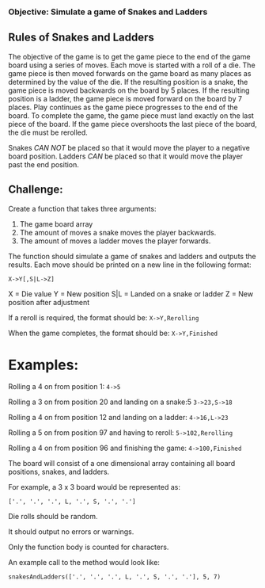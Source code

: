 ### Objective: Simulate a game of Snakes and Ladders

## Rules of Snakes and Ladders
The objective of the game is to get the game piece to the end of the game board using a series of moves.
Each move is started with a roll of a die. The game piece is then moved forwards on the game board
as many places as determined by the value of the die. If the resulting position is a snake, the game piece
is moved backwards on the board by 5 places. If the resulting position is a ladder, the game piece is moved
forward on the board by 7 places. Play continues as the game piece progresses to the end of the board.
To complete the game, the game piece must land exactly on the last piece of the board. If the game piece
overshoots the last piece of the board, the die must be rerolled.

Snakes *CAN NOT* be placed so that it would move the player to a negative board position.
Ladders *CAN* be placed so that it would move the player past the end position.

## Challenge:

Create a function that takes three arguments:
1. The game board array
2. The amount of moves a snake moves the player backwards.
3. The amount of moves a ladder moves the player forwards.

The function should simulate a game of snakes and ladders and outputs the results.
Each move should be printed on a new line in the following format:

`X->Y[,S|L->Z]`

X = Die value
Y = New position
S|L = Landed on a snake or ladder
Z = New position after adjustment

If a reroll is required, the format should be:
`X->Y,Rerolling`

When the game completes, the format should be:
`X->Y,Finished`

# Examples:

Rolling a 4 on from position 1:
`4->5`

Rolling a 3 on from position 20 and landing on a snake:5
`3->23,S->18`

Rolling a 4 on from position 12 and landing on a ladder:
`4->16,L->23`

Rolling a 5 on from position 97 and having to reroll:
`5->102,Rerolling`

Rolling a 4 on from position 96 and finishing the game:
`4->100,Finished`

The board will consist of a one dimensional array containing all board positions, snakes, and ladders.

For example, a 3 x 3 board would be represented as:

`['.', '.', '.', L, '.', S, '.', '.']`

Die rolls should be random.

It should output no errors or warnings.

Only the function body is counted for characters.

An example call to the method would look like:

`snakesAndLadders(['.', '.', '.', L, '.', S, '.', '.'], 5, 7)`
